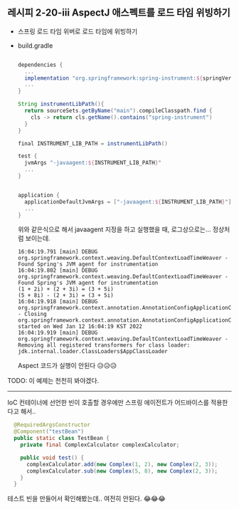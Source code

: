 ## 레시피 2-20-iii AspectJ 애스펙트를 로드 타임 위빙하기

* 스프링 로드 타임 위버로 로드 타임에 위빙하기

* build.gradle

  ```groovy
  
  dependencies {
    ...
    implementation "org.springframework:spring-instrument:${springVersion}"
    ...
  }
  
  String instrumentLibPath(){
    return sourceSets.getByName("main").compileClasspath.find {
      cls -> return cls.getName().contains("spring-instrument")
    }
  }
  
  final INSTRUMENT_LIB_PATH = instrumentLibPath()
  
  test {
    jvmArgs "-javaagent:${INSTRUMENT_LIB_PATH}"
    ...
  }
  
  
  application {
    applicationDefaultJvmArgs = ["-javaagent:${INSTRUMENT_LIB_PATH}"] 
    ...
  }
  ```

  위와 같은식으로 해서 javaagent 지정을 하고 실행했을 때, 로그상으로는... 정상처럼 보이는데.

  ```
  16:04:19.791 [main] DEBUG org.springframework.context.weaving.DefaultContextLoadTimeWeaver - Found Spring's JVM agent for instrumentation
  16:04:19.802 [main] DEBUG org.springframework.context.weaving.DefaultContextLoadTimeWeaver - Found Spring's JVM agent for instrumentation
  (1 + 2i) + (2 + 3i) = (3 + 5i)
  (5 + 8i) - (2 + 3i) = (3 + 5i)
  16:04:19.918 [main] DEBUG org.springframework.context.annotation.AnnotationConfigApplicationContext - Closing org.springframework.context.annotation.AnnotationConfigApplicationContext@1e81f160, started on Wed Jan 12 16:04:19 KST 2022
  16:04:19.919 [main] DEBUG org.springframework.context.weaving.DefaultContextLoadTimeWeaver - Removing all registered transformers for class loader: jdk.internal.loader.ClassLoaders$AppClassLoader
  ```

  Aspect 코드가 실행이 안된다 😥😥😥

TODO: 이 예제는 천천히 봐야겠다. 

---

IoC 컨테이너에 선언한 빈이 호출할 경우에만 스프링 에이전트가 어드바이스를 적용한다고 해서..

```java
  @RequiredArgsConstructor
  @Component("testBean")
  public static class TestBean {
    private final ComplexCalculator complexCalculator;

    public void test() {
      complexCalculator.add(new Complex(1, 2), new Complex(2, 3));
      complexCalculator.sub(new Complex(5, 8), new Complex(2, 3));
    }
  }
```

테스트 빈을 만들어서 확인해봤는데.. 여전히 안된다. 😂😂😂

